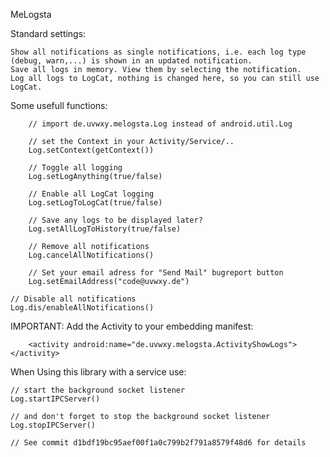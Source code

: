 MeLogsta

Standard settings:

	Show all notifications as single notifications, i.e. each log type (debug, warn,...) is shown in an updated notification.
	Save all logs in memory. View them by selecting the notification.
	Log all logs to LogCat, nothing is changed here, so you can still use LogCat.
	

Some usefull functions:
        
        // import de.uvwxy.melogsta.Log instead of android.util.Log
        
        // set the Context in your Activity/Service/..
        Log.setContext(getContext())
        
        // Toggle all logging
        Log.setLogAnything(true/false)
        
        // Enable all LogCat logging
        Log.setLogToLogCat(true/false)
        
        // Save any logs to be displayed later?
        Log.setAllLogToHistory(true/false)
        
        // Remove all notifications
        Log.cancelAllNotifications()
        
        // Set your email adress for "Send Mail" bugreport button
        Log.setEmailAddress("code@uvwxy.de")

	// Disable all notifications
	Log.dis/enableAllNotifications()

IMPORTANT: Add the Activity to your embedding manifest:

        <activity android:name="de.uvwxy.melogsta.ActivityShowLogs"></activity>

When Using this library with a service use:
	
	// start the background socket listener
	Log.startIPCServer()

	// and don't forget to stop the background socket listener
	Log.stopIPCServer()

	// See commit d1bdf19bc95aef00f1a0c799b2f791a8579f48d6 for details
